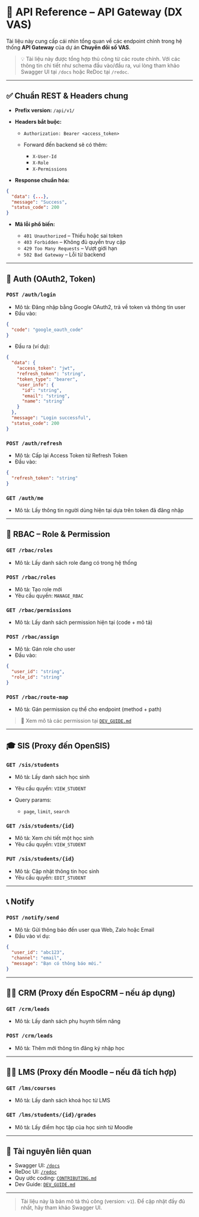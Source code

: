 # 📘 API Reference – API Gateway (DX VAS)

Tài liệu này cung cấp cái nhìn tổng quan về các endpoint chính trong hệ thống **API Gateway** của dự án **Chuyển đổi số VAS**.

> 💡 Tài liệu này được tổng hợp thủ công từ các route chính. Với các thông tin chi tiết như schema đầu vào/đầu ra, vui lòng tham khảo Swagger UI tại `/docs` hoặc ReDoc tại `/redoc`.

---

## ✅ Chuẩn REST & Headers chung

* **Prefix version:** `/api/v1/`
* **Headers bắt buộc:**

  * `Authorization: Bearer <access_token>`
  * Forward đến backend sẽ có thêm:

    * `X-User-Id`
    * `X-Role`
    * `X-Permissions`
* **Response chuẩn hóa:**

```json
{
  "data": {...},
  "message": "Success",
  "status_code": 200
}
```

* **Mã lỗi phổ biến:**

  * `401 Unauthorized` – Thiếu hoặc sai token
  * `403 Forbidden` – Không đủ quyền truy cập
  * `429 Too Many Requests` – Vượt giới hạn
  * `502 Bad Gateway` – Lỗi từ backend

---

## 🔐 Auth (OAuth2, Token)

### `POST /auth/login`

* Mô tả: Đăng nhập bằng Google OAuth2, trả về token và thông tin user
* Đầu vào:

```json
{
  "code": "google_oauth_code"
}
```

* Đầu ra (ví dụ):

```json
{
  "data": {
    "access_token": "jwt",
    "refresh_token": "string",
    "token_type": "bearer",
    "user_info": {
      "id": "string",
      "email": "string",
      "name": "string"
    }
  },
  "message": "Login successful",
  "status_code": 200
}
```

### `POST /auth/refresh`

* Mô tả: Cấp lại Access Token từ Refresh Token
* Đầu vào:

```json
{
  "refresh_token": "string"
}
```

### `GET /auth/me`

* Mô tả: Lấy thông tin người dùng hiện tại dựa trên token đã đăng nhập

---

## 👤 RBAC – Role & Permission

### `GET /rbac/roles`

* Mô tả: Lấy danh sách role đang có trong hệ thống

### `POST /rbac/roles`

* Mô tả: Tạo role mới
* Yêu cầu quyền: `MANAGE_RBAC`

### `GET /rbac/permissions`

* Mô tả: Lấy danh sách permission hiện tại (code + mô tả)

### `POST /rbac/assign`

* Mô tả: Gán role cho user
* Đầu vào:

```json
{
  "user_id": "string",
  "role_id": "string"
}
```

### `POST /rbac/route-map`

* Mô tả: Gán permission cụ thể cho endpoint (method + path)

> 🔎 Xem mô tả các permission tại [`DEV_GUIDE.md`](./DEV_GUIDE.md)

---

## 🎓 SIS (Proxy đến OpenSIS)

### `GET /sis/students`

* Mô tả: Lấy danh sách học sinh
* Yêu cầu quyền: `VIEW_STUDENT`
* Query params:

  * `page`, `limit`, `search`

### `GET /sis/students/{id}`

* Mô tả: Xem chi tiết một học sinh
* Yêu cầu quyền: `VIEW_STUDENT`

### `PUT /sis/students/{id}`

* Mô tả: Cập nhật thông tin học sinh
* Yêu cầu quyền: `EDIT_STUDENT`

---

## 📞 Notify

### `POST /notify/send`

* Mô tả: Gửi thông báo đến user qua Web, Zalo hoặc Email
* Đầu vào ví dụ:

```json
{
  "user_id": "abc123",
  "channel": "email",
  "message": "Bạn có thông báo mới."
}
```

---

## 🧑‍💼 CRM (Proxy đến EspoCRM – nếu áp dụng)

### `GET /crm/leads`

* Mô tả: Lấy danh sách phụ huynh tiềm năng

### `POST /crm/leads`

* Mô tả: Thêm mới thông tin đăng ký nhập học

---

## 🧑‍🏫 LMS (Proxy đến Moodle – nếu đã tích hợp)

### `GET /lms/courses`

* Mô tả: Lấy danh sách khoá học từ LMS

### `GET /lms/students/{id}/grades`

* Mô tả: Lấy điểm học tập của học sinh từ Moodle

---

## 🔗 Tài nguyên liên quan

* Swagger UI: [`/docs`](http://localhost:8000/docs)
* ReDoc UI: [`/redoc`](http://localhost:8000/redoc)
* Quy ước coding: [`CONTRIBUTING.md`](./CONTRIBUTING.md)
* Dev Guide: [`DEV_GUIDE.md`](./DEV_GUIDE.md)

---

> Tài liệu này là bản mô tả thủ công (version: `v1`). Để cập nhật đầy đủ nhất, hãy tham khảo Swagger UI.
